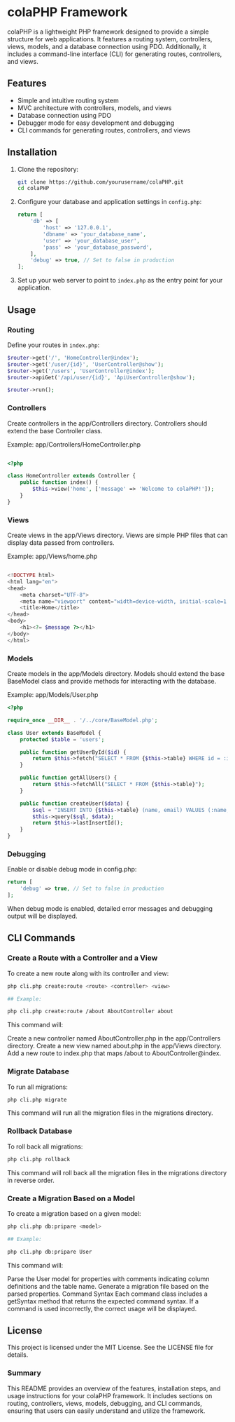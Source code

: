 # colaPHP Framework

colaPHP is a lightweight PHP framework designed to provide a simple structure for web applications. It features a routing system, controllers, views, models, and a database connection using PDO. Additionally, it includes a command-line interface (CLI) for generating routes, controllers, and views.

## Features

- Simple and intuitive routing system
- MVC architecture with controllers, models, and views
- Database connection using PDO
- Debugger mode for easy development and debugging
- CLI commands for generating routes, controllers, and views

## Installation

1. Clone the repository:

    ```sh
    git clone https://github.com/yourusername/colaPHP.git
    cd colaPHP
    ```

2. Configure your database and application settings in `config.php`:

    ```php
    return [
        'db' => [
            'host' => '127.0.0.1',
            'dbname' => 'your_database_name',
            'user' => 'your_database_user',
            'pass' => 'your_database_password',
        ],
        'debug' => true, // Set to false in production
    ];
    ```

3. Set up your web server to point to `index.php` as the entry point for your application.

## Usage

### Routing

Define your routes in `index.php`:

```php
$router->get('/', 'HomeController@index');
$router->get('/user/{id}', 'UserController@show');
$router->get('/users', 'UserController@index');
$router->apiGet('/api/user/{id}', 'ApiUserController@show');

$router->run();
```

### Controllers
Create controllers in the app/Controllers directory. Controllers should extend the base Controller class.

Example: app/Controllers/HomeController.php

```php

<?php

class HomeController extends Controller {
    public function index() {
        $this->view('home', ['message' => 'Welcome to colaPHP!']);
    }
}
```

### Views
Create views in the app/Views directory. Views are simple PHP files that can display data passed from controllers.

Example: app/Views/home.php

```php

<!DOCTYPE html>
<html lang="en">
<head>
    <meta charset="UTF-8">
    <meta name="viewport" content="width=device-width, initial-scale=1.0">
    <title>Home</title>
</head>
<body>
    <h1><?= $message ?></h1>
</body>
</html>
```

### Models
Create models in the app/Models directory. Models should extend the base BaseModel class and provide methods for interacting with the database.

Example: app/Models/User.php

```php
<?php

require_once __DIR__ . '/../core/BaseModel.php';

class User extends BaseModel {
    protected $table = 'users';

    public function getUserById($id) {
        return $this->fetch("SELECT * FROM {$this->table} WHERE id = :id", ['id' => $id]);
    }

    public function getAllUsers() {
        return $this->fetchAll("SELECT * FROM {$this->table}");
    }

    public function createUser($data) {
        $sql = "INSERT INTO {$this->table} (name, email) VALUES (:name, :email)";
        $this->query($sql, $data);
        return $this->lastInsertId();
    }
}
```

### Debugging
Enable or disable debug mode in config.php:

```php
return [
    'debug' => true, // Set to false in production
];
```

When debug mode is enabled, detailed error messages and debugging output will be displayed.

## CLI Commands

### Create a Route with a Controller and a View
To create a new route along with its controller and view:

```sh
php cli.php create:route <route> <controller> <view>

## Example:

php cli.php create:route /about AboutController about
```
This command will:

Create a new controller named AboutController.php in the app/Controllers directory.
Create a new view named about.php in the app/Views directory.
Add a new route to index.php that maps /about to AboutController@index.

### Migrate Database
To run all migrations:

```sh
php cli.php migrate
```
This command will run all the migration files in the migrations directory.

### Rollback Database
To roll back all migrations:

```sh
php cli.php rollback
```
This command will roll back all the migration files in the migrations directory in reverse order.

### Create a Migration Based on a Model
To create a migration based on a given model:

```sh
php cli.php db:pripare <model>

## Example:

php cli.php db:pripare User
```
This command will:

Parse the User model for properties with comments indicating column definitions and the table name.
Generate a migration file based on the parsed properties.
Command Syntax
Each command class includes a getSyntax method that returns the expected command syntax. If a command is used incorrectly, the correct usage will be displayed.

## License
This project is licensed under the MIT License. See the LICENSE file for details.

### Summary

This README provides an overview of the features, installation steps, and usage instructions for your colaPHP framework. It includes sections on routing, controllers, views, models, debugging, and CLI commands, ensuring that users can easily understand and utilize the framework.